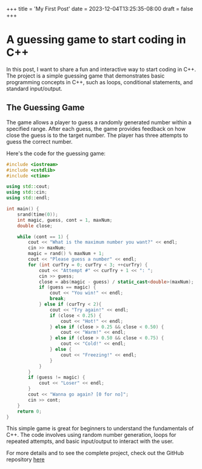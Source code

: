 +++
title = 'My First Post'
date = 2023-12-04T13:25:35-08:00
draft = false
+++

# A guessing game to start coding in C++

In this post, I want to share a fun and interactive way to start coding in C++. The project is a simple guessing game that demonstrates basic programming concepts in C++, such as loops, conditional statements, and standard input/output.

## The Guessing Game

The game allows a player to guess a randomly generated number within a specified range. After each guess, the game provides feedback on how close the guess is to the target number. The player has three attempts to guess the correct number.

Here's the code for the guessing game:

```C++
#include <iostream>
#include <cstdlib>
#include <ctime>

using std::cout;
using std::cin;
using std::endl;

int main() {
    srand(time(0));
    int magic, guess, cont = 1, maxNum;
    double close;

    while (cont == 1) {
        cout << "What is the maximum number you want?" << endl;
        cin >> maxNum;
        magic = rand() % maxNum + 1;
        cout << "Please guess a number" << endl;
        for (int curTry = 0; curTry < 3; ++curTry) {
            cout << "Attempt #" << curTry + 1 << ": ";
            cin >> guess;
            close = abs(magic - guess) / static_cast<double>(maxNum);
            if (guess == magic) {
                cout << "You win!" << endl;
                break;
            } else if (curTry < 2){
                cout << "Try again!" << endl;
                if (close < 0.25) {
                    cout << "Hot!" << endl;
                } else if (close > 0.25 && close < 0.50) {
                    cout << "Warm!" << endl;
                } else if (close > 0.50 && close < 0.75) {
                    cout << "Cold!" << endl;
                } else {
                    cout << "Freezing!" << endl;
                }
            }
        }
        if (guess != magic) {
            cout << "Loser" << endl;
        }
        cout << "Wanna go again? [0 for no]";
        cin >> cont;
    }
    return 0;
}
```

This simple game is great for beginners to understand the fundamentals of C++. The code involves using random number generation, loops for repeated attempts, and basic input/output to interact with the user.

For more details and to see the complete project, check out the GitHub repository [here](https://github.com/Kendallchris/guess-game-f2022)
